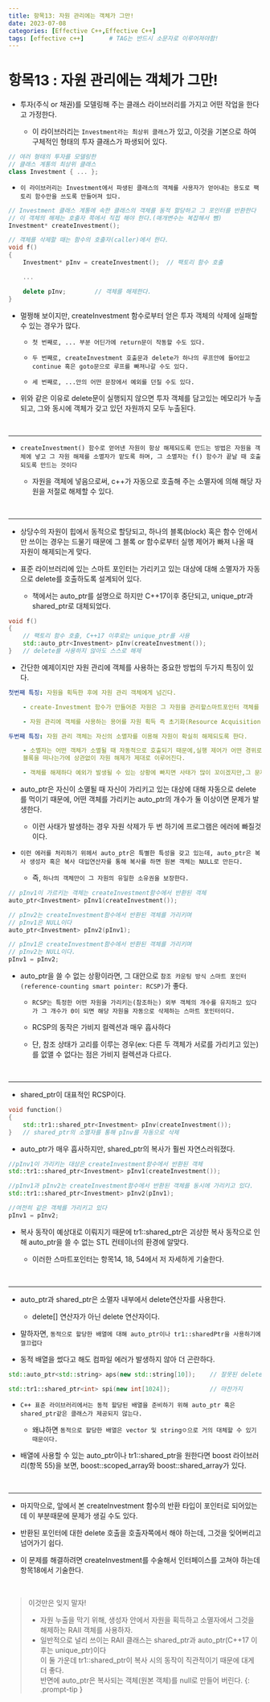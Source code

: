 ```yaml
---
title: 항목13: 자원 관리에는 객체가 그만!
date: 2023-07-08
categories: [Effective C++,Effective C++]
tags: [effective c++]		# TAG는 반드시 소문자로 이루어져야함!
---
```


**항목13 : 자원 관리에는 객체가 그만!**
=================

* 투자(주식 or 채권)를 모델링해 주는 클래스 라이브러리를 가지고 어떤 작업을 한다고 가정한다.

  * 이 라이브러리는 `Investment라는 최상위 클래스`가 있고, 이것을 기본으로 하여 구체적인 형태의 투자 클래스가 파생되어 있다.

```c++
// 여러 형태의 투자를 모델링한
// 클래스 계통의 최상위 클래스
class Investment { ... };
```

* `이 라이브러리는 Investment에서 파생된 클래스의 객체를 사용자가 얻어내는 용도로 팩토리 함수만을 쓰도록 만들어져 있다.`


```c++
// Investment 클래스 계통에 속한 클래스의 객체를 동적 할당하고 그 포인터를 반환한다
// 이 객체의 해제는 호출자 쪽에서 직접 해야 한다.(매개변수는 복잡해서 뺌)
Investment* createInvestment();

// 객체를 삭제할 때는 함수의 호출자(caller)에서 한다.
void f()
{
    Investment* pInv = createInvestment();  // 팩토리 함수 호출

    ...

    delete pInv;        // 객체를 해제한다.
}
```

* 멀쩡해 보이지만, createInvestment 함수로부터 얻은 투자 객체의 삭제에 실패할 수 있는 경우가 많다.


  * `첫 번째로, ... 부분 어딘가에 return문이 작동할 수도 있다.`


  * `두 번째로, createInvestment 호출문과 delete가 하나의 루프안에 들어있고 continue 혹은 goto문으로 루프를 빠져나갈 수도 있다.`

  * `세 번째로, ...안의 어떤 문장에서 예외를 던질 수도 있다.`

* 위와 같은 이유로 delete문이 실행되지 않으면 투자 객체를 담고있는 메모리가 누출되고, 그와 동시에 객체가 갖고 있던 자원까지 모두 누출된다.

<br>

-------------

* `createInvestment() 함수로 얻어낸 자원이 항상 해제되도록 만드는 방법은 자원을 객체에 넣고 그 자원 해제를 소멸자가 맡도록 하며, 그 소멸자는 f() 함수가 끝날 때 호출되도록 만드는 것이다`

  * 자원을 객체에 넣음으로써, c++가 자동으로 호출해 주는 소멸자에 의해 해당 자원을 저절로 해제할 수 있다.


<br>

-------------


* 상당수의 자원이 힙에서 동적으로 할당되고, 하나의 블록(block) 혹은 함수 안에서만 쓰이는 경우는 드물기 때문에 그 블록 or 함수로부터 실행 제어가 빠져 나올 때 자원이 해제되는게 맞다.

* 표준 라이브러리에 있는 스마트 포인터는 가리키고 있는 대상에 대해 소멸자가 자동으로 delete를 호출하도록 설계되어 있다.

  * 책에서는 auto_ptr를 설명으로 하지만 C++17이후 중단되고, unique_ptr과 shared_ptr로 대체되었다.

```c++
void f()
{
    // 팩토리 함수 호출, C++17 이후로는 unique_ptr를 사용
    std::auto_ptr<Investment> pInv(createInvestment()); 
}   // delete를 사용하지 않아도 스스로 해제
```


* 간단한 예제이지만 자원 관리에 객체를 사용하는 중요한 방법의 두가지 특징이 있다.


```yaml
첫번째 특징: 자원을 획득한 후에 자원 관리 객체에게 넘긴다. 

    - create-Investment 함수가 만들어준 자원은 그 자원을 관리할스마트포인터 객체를 초기화하는데 사용한다.    

    - 자원 관리에 객체를 사용하는 용어를 자원 획득 즉 초기화(Resource Acquisition is Initialization, RAII)라고 한다.

두번째 특징: 자원 관리 객체는 자신의 소멸자를 이용해 자원이 확실히 해제되도록 한다.

    - 소멸자는 어떤 객체가 소멸될 때 자동적으로 호출되기 때문에,실행 제어가 어떤 경위로
    블록을 떠나는가에 상관없이 자원 해제가 제대로 이루어진다.

    - 객체를 해제하다 예외가 발생될 수 있는 상황에 빠지면 사태가 많이 꼬이겠지만,그 문제는 항목8에서 해결할 부분이다.
```

* auto_ptr은 자신이 소멸될 때 자신이 가리키고 있는 대상에 대해 자동으로 delete를 먹이기 때문에, 어떤 객체를 가리키는 auto_ptr의 개수가 둘 이상이면 문제가 발생한다.
  * 이런 사태가 발생하는 경우 자원 삭제가 두 번 하기에 프로그램은 에러에 빠질것 이다.

* `이런 에러를 처리하기 위헤서 auto_ptr은 특별한 특성을 갖고 있는데, auto_ptr은 복사 생성자 혹은 복사 대입연산자를 통해 복사를 하면 원본 객체는 NULL로 만든다.`

  * 즉, `하나의 객체만이 그 자원의 유일한 소유권을 보장한다.`

```c++
// pInv1이 가르키는 객체는 createInvestment함수에서 반환된 객체
auto_ptr<Investment> pInv1(createInvestment()); 

// pInv2는 createInvestment함수에서 반환된 객체를 가리키며
// pInv1은 NULL이다
auto_ptr<Investment> pInv2(pInv1); 

// pInv1은 createInvestment함수에서 반환된 객체를 가리키며
// pInv2는 NULL이다.
pInv1 = pInv2;
```

* auto_ptr을 쓸 수 없는 상황이라면, 그 대안으로 `참조 카운팅 방식 스마트 포인터(reference-counting smart pointer: RCSP)`가 좋다.

  * `RCSP는 특정한 어떤 자원을 가리키는(참조하는) 외부 객체의 개수를 유지하고 있다가 그 개수가 0이 되면 해당 자원을 자동으로 삭제하는 스마트 포인터이다.`

  * RCSP의 동작은 가비지 컬렉션과 매우 흡사하다

  * 단, 참조 상태가 고리를 이루는 경우(ex: 다른 두 객체가 서로를 가리키고 있는)를 없앨 수 없다는 점은 가비지 컬렉션과 다르다.

<br>

-------------------

* shared_ptr이 대표적인 RCSP이다.

```c++
void function()
{
    ‌std::tr1::shared_ptr<Investment> pInv(createInvestment());
}   // shared_ptr의 소멸자를 통해 pInv를 자동으로 삭제
```

* auto_ptr가 매우 흡사하지만, shared_ptr의 복사가 훨씬 자연스러워졌다.

```c++
//pInv1이 가리키는 대상은 createInvestment함수에서 반환된 객체
std::tr1::shared_ptr<Investment> pInv1(createInvestment());

//pInv1과 pInv2는 createInvestment함수에서 반환된 객체를 동시에 가리키고 있다.
std::tr1::shared_ptr<Investment> pInv2(pInv1);

//여전히 같은 객체를 가리키고 있다
pInv1 = pInv2;
```

* 복사 동작이 예상대로 이뤄지기 때문에 tr1::shared_ptr은 괴상한 복사 동작으로 인해 auto_ptr을 쓸 수 없는 STL 컨테이너의 환경에 알맞다.


  * 이러한 스마트포인터는 항목14, 18, 54에서 저 자세하게 기술한다.


<br>

-----------

* auto_ptr과 shared_ptr은 소멸자 내부에서 delete연산자를 사용한다.

    * delete[] 연산자가 아닌 delete 연산자이다.

* 말하자면, `동적으로 할당한 배열에 대해 auto_ptr이나 tr1::sharedPtr을 사용하기에 껄끄럽다`

* 동적 배열을 썼다고 해도 컴파일 에러가 발생하지 않아 더 곤란하다.


```c++
std::auto_ptr<std::string> aps(new std::string[10]);    // 잘못된 delete가 사용된다.

std::tr1::shared_ptr<int> spi(new int[1024]);           // 마찬가지
```

* `C++ 표준 라이브러리에서는 동적 할당된 배열을 준비하기 위해 auto_ptr 혹은 shared_ptr같은 클래스가 제공되지 않는다.`

  * 왜냐하면 `동적으로 할당한 배열은 vector 및 stringㅇ으로 거의 대체할 수 있기 때문이다.`

* 배열에 사용할 수 있는 auto_ptr이나 tr1::shared_ptr을 원한다면 boost 라이브러리(항목 55)을 보면, boost::scoped_array와 boost::shared_array가 있다.

<br>

------------

* 마지막으로, 앞에서 본 createInvestment 함수의 반환 타입이 포인터로 되어있는데 이 부분때문에 문제가 생길 수도 있다.

* 반환된 포인터에 대한 delete 호출을 호출자쪽에서 해야 하는데, 그것을 잊어버리고 넘어가기 쉽다.

* 이 문제를 해결하려면 createInvestment를 수술해서 인터페이스를 고쳐야 하는데 항목18에서 기술한다.

<br>

> 이것만은 잊지 말자!
> * 자원 누출을 막기 위해, 생성자 안에서 자원을 획득하고 소멸자에서 그것을 해제하는 RAII 객체를 사용하자.
> * 일반적으로 널리 쓰이는 RAII 클래스는 shared_ptr과 auto_ptr(C++17 이후는 unique_ptr)이다<br>
> 이 둘 가운데 tr1::shared_ptr이 복사 시의 동작이 직관적이기 때문에 대게 더 좋다.<br>
> 반면에 auto_ptr은 복사되는 객체(원본 객체)를 null로 만들어 버린다.
{: .prompt-tip }
